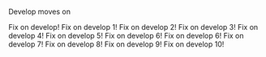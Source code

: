 Develop moves on

Fix on develop!
Fix on develop 1!
Fix on develop 2!
Fix on develop 3!
Fix on develop 4!
Fix on develop 5!
Fix on develop 6!
Fix on develop 6!
Fix on develop 7!
Fix on develop 8!
Fix on develop 9!
Fix on develop 10!
